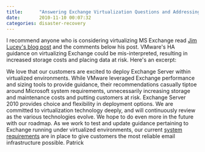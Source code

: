 ```yaml
---
title:      "Answering Exchange Virtualization Questions and Addressing Misleading VMware Guidance"
date:       2010-11-10 00:07:32
categories: disaster-recovery
---
```

I recommend anyone who is considering virtualizing MS Exchange read [Jim Lucey's blog post](http://msexchangeteam.com/archive/2010/11/09/456851.aspx) and the comments below his post. VMware's HA guidance on virtualizing Exchange could be mis-interpreted, resulting in increased storage costs and placing data at risk. Here's an excerpt: 

We love that our customers are excited to deploy Exchange Server within virtualized environments. While VMware leveraged Exchange performance and sizing tools to provide guidance, their recommendations casually tiptoe around Microsoft system requirements, unnecessarily increasing storage and maintenance costs and putting customers at risk. Exchange Server 2010 provides choice and flexibility in deployment options. We are committed to virtualization technology deeply, and will continuously review as the various technologies evolve. We hope to do even more in the future with our roadmap. As we work to test and update guidance pertaining to Exchange running under virtualized environments, our current [system requirements](https://technet.microsoft.com/library/aa996719.aspx "Go to 'Exchange 2010 System Requirements' on TechNet") are in place to give customers the most reliable email infrastructure possible. Patrick
